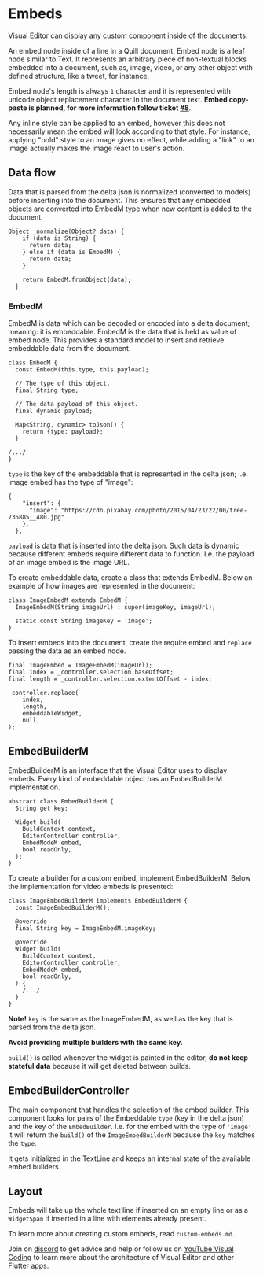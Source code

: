 # Embeds
Visual Editor can display any custom component inside of the documents.

An embed node inside of a line in a Quill document. Embed node is a leaf node similar to Text. It represents an arbitrary piece of non-textual blocks embedded into a document, such as, image, video, or any other object with defined structure, like a tweet, for instance.

Embed node's length is always `1` character and it is represented with unicode object replacement character in the document text. **Embed copy-paste is planned, for more information follow ticket [#8](https://github.com/visual-space/visual-editor/issues/8)**.

Any inline style can be applied to an embed, however this does not necessarily mean the embed will look according to that style. For instance, applying "bold" style to an image gives no effect, while adding a "link" to an image actually makes the image react to user's action.

## Data flow
Data that is parsed from the delta json is normalized (converted to models) before inserting into the document. This ensures that any embedded objects are converted into EmbedM type when new content is added to the document.

```
Object _normalize(Object? data) {
    if (data is String) {
      return data;
    } else if (data is EmbedM) {
      return data;
    }

    return EmbedM.fromObject(data);
  }
```

### EmbedM
EmbedM is data which can be decoded or encoded into a delta document; meaning: it is embeddable. EmbedM is the data that is held as value of embed node. This provides a standard model to insert and retrieve embeddable data from the document.

```
class EmbedM {
  const EmbedM(this.type, this.payload);

  // The type of this object.
  final String type;

  // The data payload of this object.
  final dynamic payload;

  Map<String, dynamic> toJson() {
    return {type: payload};
  }

/.../
}
```

`type` is the key of the embeddable that is represented in the delta json; i.e. image embed has the type of "image":

```
{
    "insert": {
      "image": "https://cdn.pixabay.com/photo/2015/04/23/22/00/tree-736885__480.jpg"
    },
  },
```

`payload` is data that is inserted into the delta json. Such data is dynamic because different embeds require different data to function. I.e. the payload of an image embed is the image URL.

To create embeddable data, create a class that extends EmbedM. Below an example of how images are represented in the document:

```
class ImageEmbedM extends EmbedM {
  ImageEmbedM(String imageUrl) : super(imageKey, imageUrl);

  static const String imageKey = 'image';
}
```

To insert embeds into the document, create the require embed and `replace` passing the data as an embed node.

```
final imageEmbed = ImageEmbedM(imageUrl);
final index = _controller.selection.baseOffset;
final length = _controller.selection.extentOffset - index;

_controller.replace(
    index,
    length,
    embeddableWidget,
    null,
);
```

## EmbedBuilderM
EmbedBuilderM is an interface that the Visual Editor uses to display embeds. Every kind of embeddable object has an EmbedBuilderM implementation.

```
abstract class EmbedBuilderM {
  String get key;

  Widget build(
    BuildContext context,
    EditorController controller,
    EmbedNodeM embed,
    bool readOnly,
  );
}
```

To create a builder for a custom embed, implement EmbedBuilderM. Below the implementation for video embeds is presented:

```
class ImageEmbedBuilderM implements EmbedBuilderM {
  const ImageEmbedBuilderM();

  @override
  final String key = ImageEmbedM.imageKey;

  @override
  Widget build(
    BuildContext context,
    EditorController controller,
    EmbedNodeM embed,
    bool readOnly,
  ) {
    /.../
  }
}
```

**Note!**
`key` is the same as the ImageEmbedM, as well as the key that is parsed from the delta json.

**Avoid providing multiple builders with the same key.**

`build()` is called whenever the widget is painted in the editor, **do not keep stateful data** because it will get deleted between builds.

## EmbedBuilderController
The main component that handles the selection of the embed builder. This component looks for pairs of the Embeddable `type` (key in the delta json) and the key of the `EmbedBuilder`. I.e. for the embed with the type of `'image'` it will return the `build()` of the `ImageEmbedBuilderM` because the `key` matches the `type`.

It gets initialized in the TextLine and keeps an internal state of the available embed builders.

## Layout
Embeds will take up the whole text line if inserted on an empty line or as a `WidgetSpan` if inserted in a line with elements already present.

To learn more about creating custom embeds, read `custom-embeds.md`.


Join on [discord](https://discord.gg/XpGygmXde4) to get advice and help or follow us on [YouTube Visual Coding](https://www.youtube.com/channel/UC2-5lfNbbErIds0Iuai8yfA) to learn more about the architecture of Visual Editor and other Flutter apps.